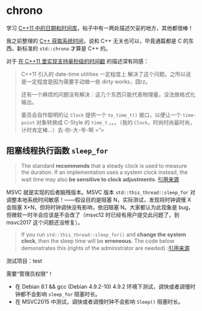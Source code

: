 # chrono
学习 [C++11 中的日期和时间库](http://www.cnblogs.com/qicosmos/p/3642712.html)，帖子中有一两处描述欠妥的地方，其他都很棒！

我之前整理的 [C++ 获取系统时间][1]，说和 C++ 无关也可以，毕竟通篇都是 C 的东西。新标准的 `std::chrono` 才算是 C++ 的。

对于 [在 C++11 里实现支持毫秒级的时间戳][2] 的描述深有同感：

> C++11 引入的 date-time utilities 一定程度上 解决了这个问题。之所以说是一定程度是因为需要手动做一些 dirty works，囧rz。
>
> 还有一个麻烦的问题没有解决：这几个东西只能代表物理量，没法做格式化输出。
> 
> 委员会自作聪明的让 `Clock` 提供一个 `to_time_t()` 接口，以便让一个 `time-point` 对象转换成 C-Style 的 `time_t` 。。。（我的 `Clock`，时尚时尚最时尚，计时肯定棒…）去-你-大-爷-啊 =”= 

## 阻塞线程执行函数 `sleep_for`

> The standard **recommends** that a steady clock is used to measure the duration. If an implementation uses a system clock instead, the wait time may also **be sensitive to clock adjustments**. [引用来源][3]

MSVC 就是实现的后者脑残版本。MSVC 版本 `std::this_thread::sleep_for` 对调整本地系统时间敏感！——假设目的是阻塞 N，实际测试，发现将时钟调慢 X 会阻塞 X+N，但将时钟调快没有影响，依旧阻塞 N。大家都认为此现象是 bug，但微软一时半会应该是不会改了（msvc12 时已经有用户提交此问题了，到 msvc2017 这个问题还没修复）。

> If you run `std::this_thread::sleep_for()` and **change the system clock**, then the sleep time will be **erroneous**. The code below demonstrates this (rights of the administrator are needed) :[引用来源][4]

测试项目：test

需要“管理员权限”！

- 在 Debian 8.1 && gcc (Debian 4.9.2-10) 4.9.2 环境下测试，调快或者调慢时钟都不会影响 `sleep_for` 阻塞时长。
- 在 MSVC2015 中测试，调快或者调慢时钟不会影响 `Sleep()` 阻塞时长。

[1]:https://tnie.github.io/2016/11/03/getTime/
[2]:http://ju.outofmemory.cn/entry/236380
[3]:https://en.cppreference.com/w/cpp/thread/sleep_for
[4]:https://developercommunity.visualstudio.com/content/problem/61684/stdthis-threadsleep-for-depends-on-system-time.html
